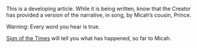 This is a developing article. While it is being written, know that the Creator has provided a version of the narrative, in song, by Micah’s cousin, Prince. 

Warning: Every word you hear is true. 

[Sign of the Times](https://youtu.be/8EdxM72EZ94?si=QMjkgsu7gPM9odYD) will tell you what has happened, so far to Micah. 
